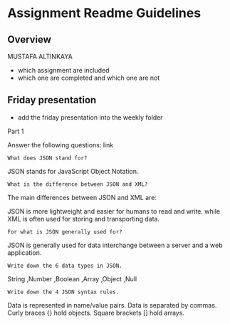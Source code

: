 # Assignment Readme Guidelines

## Overview

MUSTAFA ALTINKAYA
- which assignment are included
- which one are completed and which one are not

## Friday presentation
- add the friday presentation into the weekly folder


Part 1

Answer the following questions: link

    What does JSON stand for?
JSON stands for JavaScript Object Notation.

    What is the difference between JSON and XML?
The main differences between JSON and XML are:

JSON is more lightweight and easier for humans to read and write.
while XML is often used for storing and transporting data.

    For what is JSON generally used for?

JSON is generally used for data interchange 
between a server and a web application.


    Write down the 6 data types in JSON.
String ,Number ,Boolean ,Array ,Object ,Null

    Write down the 4 JSON syntax rules.

Data is represented in name/value pairs.
Data is separated by commas.
Curly braces {} hold objects.
Square brackets [] hold arrays.

